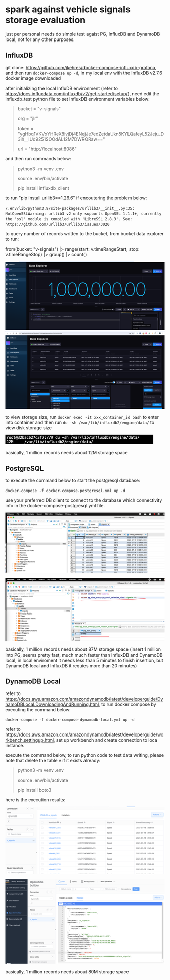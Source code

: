 # spark against vehicle signals storage evaluation

just per personal needs do simple test agaist PG, InfluxDB and DynamoDB local, not for any other purposes.

## InfluxDB

git clone: https://github.com/jkehres/docker-compose-influxdb-grafana, and then run
`docker-compose up -d`, in my local env with the InfluxDB v2.7.6 docker image downloaded

after initializing the local InfluDB environment (refer to https://docs.influxdata.com/influxdb/v2/get-started/setup/), need edit the influxdb_test python file to set InfluxDB environment variables below:

> bucket = "v-signals"
>
> org = "jlr"
>
> token = "ygHbq1VKVxYHReX8ivjDj4ENejJe7edZetdaUkn5KYLQafeyL52Jeju_D3ih__IUd9251SOOdAL12M7DWRQRaw=="
>
> url = "http://localhost:8086"

and then run commands below:

> python3 -m venv .env
>
> source .env/bin/activate
>
> pip install influxdb_client

to run "pip install urllib3==1.26.6" if encoutering the problem below:

`/.env/lib/python3.9/site-packages/urllib3/__init__.py:35: NotOpenSSLWarning: urllib3 v2 only supports OpenSSL 1.1.1+, currently the 'ssl' module is compiled with 'LibreSSL 2.8.3'. See: https://github.com/urllib3/urllib3/issues/3020`

to query number of records written to the bucket, from bucket data explorer to run:

from(bucket: "v-signals")
  |> range(start: v.timeRangeStart, stop: v.timeRangeStop)
  |> group()
  |> count()

![](v-signals-bucket-num-1m.png)
![](bucket-raw-data.png)

to view storage size, run `docker exec -it xxx_container_id bash` to enter into container and then
run `du -sh /var/lib/influxdb2/engine/data/` to view disk storage size

![](bucket-size-docker-disk-storage.png)

basically, 1 million records needs about 12M storage space

## PostgreSQL

to execute the command below to start the postgresql database:

`docker-compose -f docker-compose-postgresql.yml up -d`

use your preferred DB client to connect to the database which connectivity info in the docker-compose-postgresql.yml file.

![](postgresql-table.png)

![](postgresql-table-size.png)

basically, 1 million records needs about 87M storage space (insert 1 million into PG, seems pretty fast, much much faster than InfluxDB and DynamoDB local, in local enviroment it needs less than 5 minutes to finish insertion, but DynamoDB local and InfluxDB it requies more than 20 minutes)

## DynamoDB Local

refer to https://docs.aws.amazon.com/amazondynamodb/latest/developerguide/DynamoDBLocal.DownloadingAndRunning.html, to run docker compose by executing the command below:

`docker-compose -f docker-compose-dynamodb-local.yml up -d`

refer to https://docs.aws.amazon.com/amazondynamodb/latest/developerguide/workbench.settingup.html, set up workbench and create connection to loca instance.

execute the command below, to run python code to test data writing, please note that delete the table v if it exists already:

> python3 -m venv .env
>
> source .env/bin/activate
>
> pip install boto3

here is the execution results:

![](dynamodb-local-table.png)

![](dynamodb-local-table-size.png)

basically, 1 million records needs about 80M storage space
